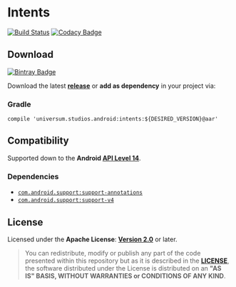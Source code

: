 Intents
===============

[![Build Status](https://travis-ci.org/universum-studios/android_intents.svg?branch=master)](https://travis-ci.org/universum-studios/android_intents)
[![Codacy Badge](https://api.codacy.com/project/badge/Grade/682a1d82be024161bebc4b8afae1cf9a)](https://www.codacy.com/app/universum-studios/android_intents?utm_source=github.com&amp;utm_medium=referral&amp;utm_content=universum-studios/android_intents&amp;utm_campaign=Badge_Grade)

## Download ##
[![Bintray Badge](https://api.bintray.com/packages/universum-studios/android/universum.studios.android%3Aintents/images/download.svg)](https://bintray.com/universum-studios/android/universum.studios.android%3Aintents/_latestVersion)

Download the latest **[release](https://github.com/universum-studios/android_intents/releases "Latest Releases page")** or **add as dependency** in your project via:

### Gradle ###

    compile 'universum.studios.android:intents:${DESIRED_VERSION}@aar'

## Compatibility ##

Supported down to the **Android [API Level 14](http://developer.android.com/about/versions/android-4.0.html "See API highlights")**.

### Dependencies ###

- [`com.android.support:support-annotations`](https://developer.android.com/topic/libraries/support-library/packages.html#annotations)
- [`com.android.support:support-v4`](https://developer.android.com/topic/libraries/support-library/packages.html#v4)

## License ##

Licensed under the **Apache License**: **[Version 2.0](http://www.apache.org/licenses/LICENSE-2.0)** or later.

> You can redistribute, modify or publish any part of the code presented within this repository but as it is described in the [**LICENSE**](https://github.com/universum-studios/android_intents/blob/master/LICENSE.md), the software distributed under the License is distributed on an **"AS IS" BASIS, WITHOUT WARRANTIES or CONDITIONS OF ANY KIND**.
